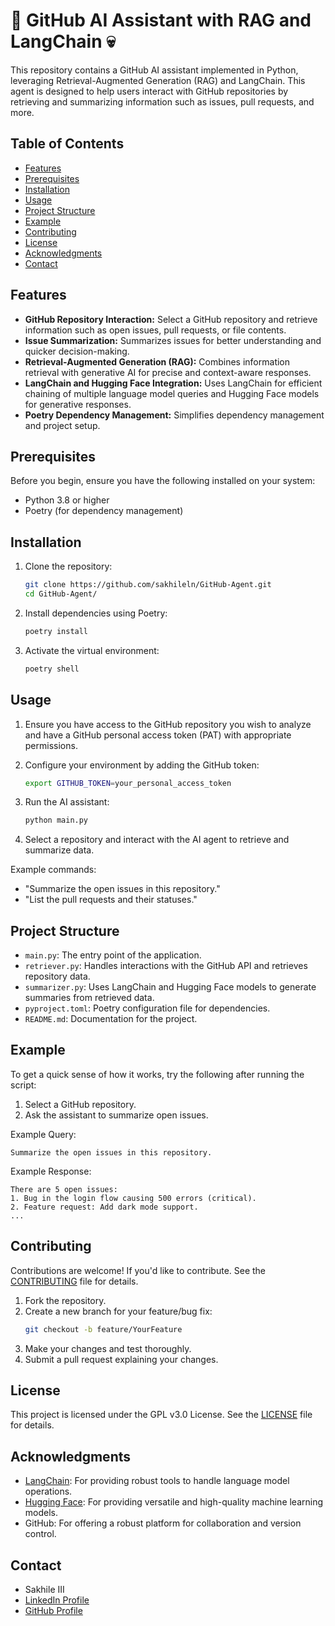# 🤖 GitHub AI Assistant with RAG and LangChain 💀
This repository contains a GitHub AI assistant implemented in Python, leveraging Retrieval-Augmented Generation (RAG) and LangChain. This agent is designed to help users interact with GitHub repositories by retrieving and summarizing information such as issues, pull requests, and more.

## Table of Contents
- [Features](#features)
- [Prerequisites](#prerequisites)
- [Installation](#installation)
- [Usage](#usage)
- [Project Structure](#project-structure)
- [Example](#example)
- [Contributing](#contributing)
- [License](#license)
- [Acknowledgments](#acknowledgments)
- [Contact](#contact)

## Features
- **GitHub Repository Interaction:** Select a GitHub repository and retrieve information such as open issues, pull requests, or file contents.
- **Issue Summarization:** Summarizes issues for better understanding and quicker decision-making.
- **Retrieval-Augmented Generation (RAG):** Combines information retrieval with generative AI for precise and context-aware responses.
- **LangChain and Hugging Face Integration:** Uses LangChain for efficient chaining of multiple language model queries and Hugging Face models for generative responses.
- **Poetry Dependency Management:** Simplifies dependency management and project setup.

## Prerequisites
Before you begin, ensure you have the following installed on your system:
- Python 3.8 or higher
- Poetry (for dependency management)

## Installation
1. Clone the repository:
   ```bash
   git clone https://github.com/sakhileln/GitHub-Agent.git
   cd GitHub-Agent/
   ```
2. Install dependencies using Poetry:
   ```bash
   poetry install
   ```
3. Activate the virtual environment:
   ```bash
   poetry shell
   ```

## Usage
1. Ensure you have access to the GitHub repository you wish to analyze and have a GitHub personal access token (PAT) with appropriate permissions.

2. Configure your environment by adding the GitHub token:
   ```bash
   export GITHUB_TOKEN=your_personal_access_token
   ```

3. Run the AI assistant:
   ```bash
   python main.py
   ```

4. Select a repository and interact with the AI agent to retrieve and summarize data.

Example commands:
- "Summarize the open issues in this repository."
- "List the pull requests and their statuses."

## Project Structure

- `main.py`: The entry point of the application.
- `retriever.py`: Handles interactions with the GitHub API and retrieves repository data.
- `summarizer.py`: Uses LangChain and Hugging Face models to generate summaries from retrieved data.
- `pyproject.toml`: Poetry configuration file for dependencies.
- `README.md`: Documentation for the project.

## Example
To get a quick sense of how it works, try the following after running the script:
1. Select a GitHub repository.
2. Ask the assistant to summarize open issues.

Example Query:
```plaintext
Summarize the open issues in this repository.
```

Example Response:
```plaintext
There are 5 open issues:
1. Bug in the login flow causing 500 errors (critical).
2. Feature request: Add dark mode support.
...
```

## Contributing
Contributions are welcome! If you'd like to contribute. See the [CONTRIBUTING](CONTRIBUTING.md) file for details.
1. Fork the repository.
2. Create a new branch for your feature/bug fix:
   ```bash
   git checkout -b feature/YourFeature
   ```
3. Make your changes and test thoroughly.
4. Submit a pull request explaining your changes.

## License

This project is licensed under the GPL v3.0 License. See the [LICENSE](LICENSE) file for details.

## Acknowledgments

- [LangChain](https://www.langchain.com/): For providing robust tools to handle language model operations.
- [Hugging Face](https://huggingface.co/): For providing versatile and high-quality machine learning models.
- GitHub: For offering a robust platform for collaboration and version control.

## Contact
- Sakhile III  
- [LinkedIn Profile](https://www.linkedin.com/in/sakhile-ndlazi)
- [GitHub Profile](https://github.com/sakhileln)